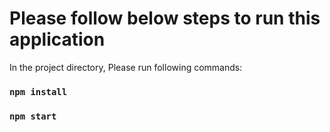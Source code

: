# Please follow below steps to run this application


In the project directory, Please run following commands:

### `npm install`


### `npm start`

